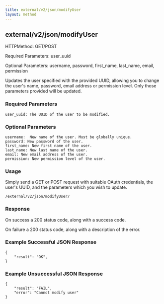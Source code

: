 ```yaml
---
title: external/v2/json/modifyUser
layout: method
---
```

## external/v2/json/modifyUser

HTTPMethod: GET/POST

Required Parameters: user_uuid

Optional Parameters: username, password, first_name, last_name, email, permission


Updates the user specified with the provided UUID, allowing you to change the user's name, password, email address or permission level. Only those parameters provided will be updated.

### Required Parameters

    user_uuid: The UUID of the user to be modified.

### Optional Parameters

    username:  New name of the user. Must be globally unique.
    password: New password of the user.
    first_name: New first name of the user.
    last_name: New last name of the user.
    email: New email address of the user.
    permission: New permission level of the user.

### Usage

Simply send a GET or POST request with suitable OAuth credentials, the user's UUID, and the parameters which
you wish to update.

`/external/v2/json/modifyUser/`

### Response

On success a 200 status code, along with a success code.

On failure a 200 status code, along with a description of the error.

### Example Successful JSON Response

    {
        "result": "OK",
    }

### Example Unsuccessful JSON Response

    {
        "result": "FAIL",
        "error": "Cannot modify user" 
    }
